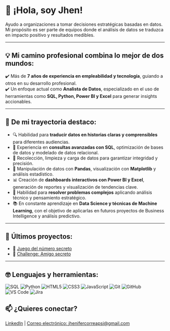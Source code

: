 # 👋 ¡Hola, soy Jhen!

Ayudo a organizaciones a tomar decisiones estratégicas basadas en datos.  
Mi propósito es ser parte de equipos donde el análisis de datos se traduzca en impacto positivo y resultados medibles.

---

## 💡 Mi camino profesional combina lo mejor de dos mundos:

✔️ Más de **7 años de experiencia en empleabilidad y tecnología**, guiando a otros en su desarrollo profesional.  
✔️ Un enfoque actual como **Analista de Datos**, especializado en el uso de herramientas como **SQL, Python, Power BI y Excel** para generar insights accionables.

---

## 🚀 De mi trayectoria destaco:

- 🔍 Habilidad para **traducir datos en historias claras y comprensibles** para diferentes audiencias.
- 🧠 Experiencia en **consultas avanzadas con SQL**, optimización de bases de datos y modelado de datos relacional.
- 🧹 Recolección, limpieza y carga de datos para garantizar integridad y precisión.
- 🐍 Manipulación de datos con **Pandas**, visualización con **Matplotlib** y análisis estadístico.
- 📊 Creación de **dashboards interactivos con Power BI y Excel**, generación de reportes y visualización de tendencias clave.
- 🧩 Habilidad para **resolver problemas complejos** aplicando análisis técnico y pensamiento estratégico.
- 📚 En constante aprendizaje en **Data Science y técnicas de Machine Learning**, con el objetivo de aplicarlas en futuros proyectos de Business Intelligence y análisis predictivo.

---

## 🚀 Últimos proyectos:
- 🎯 [Juego del número secreto](https://github.com/Jhen1801/Challenge-Juego-Secreto)
- 🎯 [Challenge: Amigo secreto](https://github.com/Jhen1801/Challenge-Amigo-Secreto)

---

## 🤓 Lenguajes y herramientas:
![SQL](https://img.shields.io/badge/-SQL-000000?style=flat&logo=postgresql)
![Python](https://img.shields.io/badge/-Python-000000?style=flat&logo=python)
![HTML5](https://img.shields.io/badge/-HTML5-000000?style=flat&logo=html5)
![CSS3](https://img.shields.io/badge/-CSS3-%231572B6?style=flat-square&logo=css3)
![JavaScript](https://img.shields.io/badge/-JavaScript-000000?style=flat&logo=javascript)
![Git](https://img.shields.io/badge/-Git-222222?style=flat&logo=git&logoColor=F05032)
![GitHub](https://img.shields.io/badge/-GitHub-181717?style=flat-square&logo=github)
![VS Code](http://img.shields.io/badge/-VS%20Code-007ACC?style=flat-square&logo=visual-studio-code&logoColor=ffffff)
![Jira](https://img.shields.io/badge/-Jira-222222?style=flat&logo=jira-software&logoColor=white&logoColor=0052CC)


## 📫 ¿Quieres conectar?  
[LinkedIn](https://www.linkedin.com/in/jhenifer-correa-data/) | [Correo electrónico: jhenifercorreapsi@gmail.com](mailto:jhenifercorreapsi@gmail.com)
